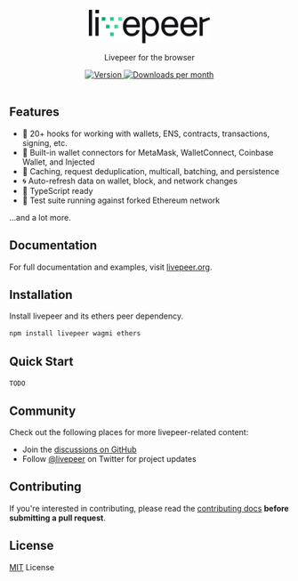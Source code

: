 <p align="center">
  <picture>
    <source media="(prefers-color-scheme: dark)" srcset="./.github/content/logo-dark.svg">
    <img alt="livepeer logo" src="./.github/content/logo-light.svg" width="auto" height="60">
  </picture>
</p>

<p align="center">
  Livepeer for the browser
<p>

<div align="center">
  <a href="https://www.npmjs.com/package/livepeer">
    <img src="https://img.shields.io/npm/v/livepeer?colorA=21262d&colorB=161b22&style=flat" alt="Version">
  </a>
  <a href="https://www.npmjs.com/package/livepeer">
    <img src="https://img.shields.io/npm/dm/livepeer?colorA=21262d&colorB=161b22&style=flat" alt="Downloads per month">
  </a>
</div>

<br>

## Features

- 🚀 20+ hooks for working with wallets, ENS, contracts, transactions, signing, etc.
- 💼 Built-in wallet connectors for MetaMask, WalletConnect, Coinbase Wallet, and Injected
- 👟 Caching, request deduplication, multicall, batching, and persistence
- 🌀 Auto-refresh data on wallet, block, and network changes
- 🦄 TypeScript ready
- 🌳 Test suite running against forked Ethereum network

...and a lot more.

## Documentation

For full documentation and examples, visit [livepeer.org](https://livepeer.org).

## Installation

Install livepeer and its ethers peer dependency.

```bash
npm install livepeer wagmi ethers
```

## Quick Start

`TODO`

## Community

Check out the following places for more livepeer-related content:

- Join the [discussions on GitHub](https://github.com/livepeer/livepeer.js/discussions)
- Follow [@livepeer](https://twitter.com/livepeer) on Twitter for project updates

## Contributing

If you're interested in contributing, please read the [contributing docs](/.github/CONTRIBUTING.md) **before submitting a pull request**.

## License

[MIT](/LICENSE) License

